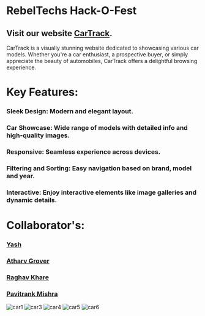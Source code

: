 # RebelTechs Hack-O-Fest   

## Visit our website [CarTrack](https://cartrack-rebeltechs.netlify.app/).

CarTrack is a visually stunning website dedicated to showcasing various car models. 
Whether you're a car enthusiast, a prospective buyer, or simply appreciate the beauty of automobiles, CarTrack offers a delightful browsing experience. 

# Key Features:
### Sleek Design: Modern and elegant layout.
### Car Showcase: Wide range of models with detailed info and high-quality images.
### Responsive: Seamless experience across devices.
### Filtering and Sorting: Easy navigation based on brand, model and year.
### Interactive: Enjoy interactive elements like image galleries and dynamic details.

# Collaborator's:

### [Yash](https://github.com/Yash9891)
### [Atharv Grover](https://github.com/NoScopeJedi83)
### [Raghav Khare](https://github.com/raghavkhare96)
### [Pavitrank Mishra](https://github.com/PavitrankMishra)


![car1](https://github.com/Yash9891/RebelTechs-CarTrack_HACK-O-FEST/assets/122812129/c1e8d3f8-a42b-48e9-ba51-79509c5132f0)
![car3](https://github.com/Yash9891/RebelTechs-CarTrack_HACK-O-FEST/assets/122812129/9582c8e5-f4a9-4238-8cec-a16602d965c0)
![car4](https://github.com/Yash9891/RebelTechs-CarTrack_HACK-O-FEST/assets/122812129/7269afa7-5387-48c5-b213-fceb62297cec)
![car5](https://github.com/Yash9891/RebelTechs-CarTrack_HACK-O-FEST/assets/122812129/3157c107-b9b4-4980-908d-806bec7e5ae0)
![car6](https://github.com/Yash9891/RebelTechs-CarTrack_HACK-O-FEST/assets/122812129/40f99236-72aa-4547-974a-280239fdaac3)
